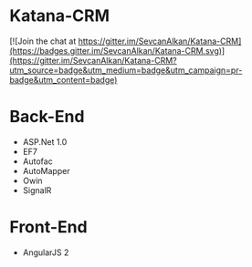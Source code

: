 # Katana-CRM

[![Join the chat at https://gitter.im/SevcanAlkan/Katana-CRM](https://badges.gitter.im/SevcanAlkan/Katana-CRM.svg)](https://gitter.im/SevcanAlkan/Katana-CRM?utm_source=badge&utm_medium=badge&utm_campaign=pr-badge&utm_content=badge)

# Back-End
  * ASP.Net 1.0
  * EF7
  * Autofac
  * AutoMapper
  * Owin
  * SignalR
  
# Front-End
  * AngularJS 2
